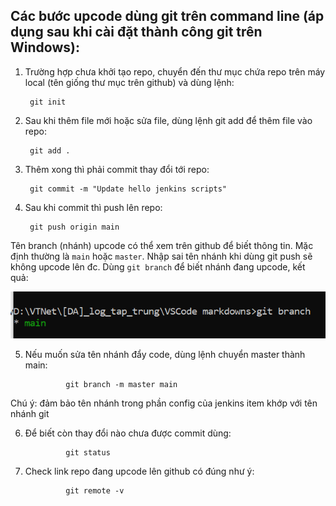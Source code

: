 ## Các bước upcode dùng git trên command line (áp dụng sau khi cài đặt thành công git trên Windows):

1. Trường hợp chưa khởi tạo repo, chuyển đến thư mục chứa repo trên máy local (tên giống thư mục trên github) và dùng lệnh:

        git init

2. Sau khi thêm file mới hoặc sửa file, dùng lệnh git add để thêm file vào repo:

        git add .

3. Thêm xong thì phải commit thay đổi tới repo:

        git commit -m "Update hello jenkins scripts"

4. Sau khi commit thì push lên repo:

        git push origin main

Tên branch (nhánh) upcode có thể xem trên github để biết thông tin. Mặc định thường là `main` hoặc `master`. Nhập sai tên nhánh khi dùng git push sẽ không upcode lên đc. Dùng `git branch` để biết nhánh đang upcode, kết quả:

![git1](../img/git1.PNG)

5. Nếu muốn sửa tên nhánh đẩy code, dùng lệnh chuyển master thành main:

                git branch -m master main

Chú ý: đảm bảo tên nhánh trong phần config của jenkins item khớp với tên nhánh git 

6. Để biết còn thay đổi nào chưa được commit dùng:

                git status

7. Check link repo đang upcode lên github có đúng như ý:

                git remote -v
